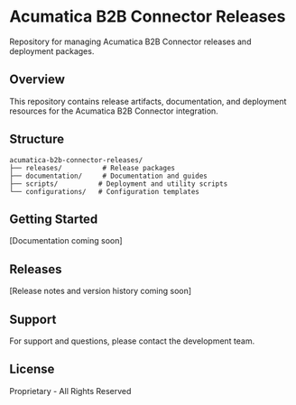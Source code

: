 # Acumatica B2B Connector Releases

Repository for managing Acumatica B2B Connector releases and deployment packages.

## Overview

This repository contains release artifacts, documentation, and deployment resources for the Acumatica B2B Connector integration.

## Structure

```
acumatica-b2b-connector-releases/
├── releases/          # Release packages
├── documentation/     # Documentation and guides
├── scripts/          # Deployment and utility scripts
└── configurations/   # Configuration templates
```

## Getting Started

[Documentation coming soon]

## Releases

[Release notes and version history coming soon]

## Support

For support and questions, please contact the development team.

## License

Proprietary - All Rights Reserved